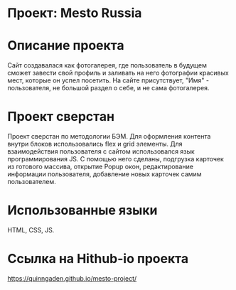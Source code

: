 # Проект: Mesto Russia

# Описание проекта
Сайт создавалася как фотогалерея, где пользователь в будущем сможет завести свой профиль и заливать на него фотографии красивых мест, которые он успел посетить. На сайте присутствует, "Имя" - пользователя, не большой раздел о себе, и не сама фотогалерея.

# Проект сверстан
Проект сверстан по методологии БЭМ. Для оформления контента внутри блоков использовались flex и grid элементы. Для взаимодействия пользователя с сайтом использовался язык программирования JS. С помощью него сделаны, подгрузка карточек из готового массива, открытие Popup окон, редактирование информации пользователя, добавление новых карточек самим пользователем.

# Использованные языки
HTML, CSS, JS.

# Ссылка на Hithub-io проекта
https://quinngaden.github.io/mesto-project/
